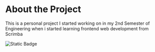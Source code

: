 # About the Project
This is a personal project I started working on in my 2nd Semester of Engineering when i started learning frontend web development from Scrimba


![Static Badge](https://img.shields.io/badge/github-myportfolio-blue?style=flat&link=https%3A%2F%2Fgithub.com%2FSam-2503%2Fmy-portfolio)
